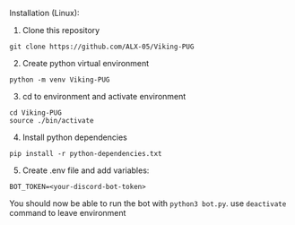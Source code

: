 Installation (Linux):
  1. Clone this repository
  ````
  git clone https://github.com/ALX-05/Viking-PUG
  ````
  2. Create python virtual environment
  ````
  python -m venv Viking-PUG
  ````
  3. cd to environment and activate environment
  ````
  cd Viking-PUG
  source ./bin/activate
  ````
  4. Install python dependencies
  ````
  pip install -r python-dependencies.txt
  ````
  5. Create .env file and add variables:

  `BOT_TOKEN=<your-discord-bot-token>`

  You should now be able to run the bot with `python3 bot.py`. use `deactivate` command to leave environment
